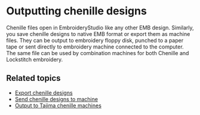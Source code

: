 # Outputting chenille designs

Chenille files open in EmbroideryStudio like any other EMB design. Similarly, you save chenille designs to native EMB format or export them as machine files. They can be output to embroidery floppy disk, punched to a paper tape or sent directly to embroidery machine connected to the computer. The same file can be used by combination machines for both Chenille and Lockstitch embroidery.

## Related topics

- [Export chenille designs](Export_chenille_designs)
- [Send chenille designs to machine](Send_chenille_designs_to_machine)
- [Output to Tajima chenille machines](Output_to_Tajima_chenille_machines)
